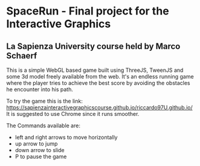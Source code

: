 # SpaceRun - Final project for the Interactive Graphics 
## La Sapienza University course held by Marco Schaerf

This is a simple WebGL based game built using ThreeJS, TweenJS and some 3d model freely available from the web.
It's an endless running game where the player tries to achieve the best score by avoiding the obstacles he encounter into his path.

To try the game this is the link: https://sapienzainteractivegraphicscourse.github.io/riccardo97U.github.io/
It is suggested to use Chrome since it runs smoother.

The Commands available are:
 - left and right arrows to move horizontally
 - up arrow to jump
 - down arrow to slide
 - P to pause the game
